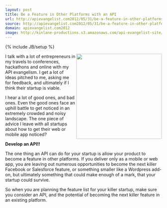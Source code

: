 ```yaml
---
layout: post
title: Be a Feature in Other Platforms with an API
url: http://apievangelist.com2012/05/31/be-a-feature-in-other-platforms-with-an-api/
source: http://apievangelist.com2012/05/31/be-a-feature-in-other-platforms-with-an-api/
domain: apievangelist.com2012
image: http://kinlane-productions.s3.amazonaws.com/api-evangelist-site/blog/Tag-Cloud-Platforms.png
---
```

{% include JB/setup %}<p>
     <img src="http://kinlane-productions.s3.amazonaws.com/api-evangelist/Tag-Cloud-Platforms.png"  width="275" align="right" />
</p>
<p>
     I talk with a lot of entrepreneurs in my travels to conferences, hackathons and online with my API evangelism. I get a lot of ideas pitched to me, asking me for feedback, and ultimately if I think their startup is viable.
</p>
<p>
     I hear a lot of good ones, and bad ones. Even the good ones face an uphill battle to get noticed in an extremely crowded and noisy landscape. The one piece of advice I leave with all startups about how to get their web or mobile app noticed?
</p>
<p>
     <strong>Develop an API!!</strong>
</p>
<p>
     The one thing an API can do for your startup is allow your product to become a feature in other platforms. If you deliver only as a mobile or web app, you are leaving out numerous opportunities to become the next killer Facebook or Salesforce feature, or something smaller like a Wordpress add-on, but ultimately something that could make enough of a mark, that your startup could survive.
</p>
<p>
     So when you are planning the feature list for your killer startup, make sure you consider an API, and the potential of becoming the next killer feature in an existing platform.
</p>
